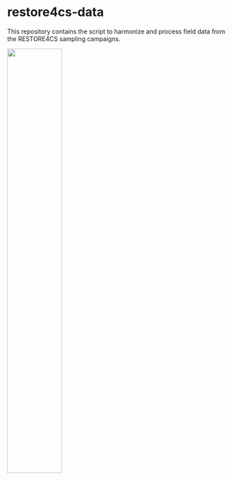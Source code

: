 # restore4cs-data
This repository contains the script to harmonize and process field data from the RESTORE4CS sampling campaigns.


<img src="https://github.com/camilleminaudo/restore4cs-scripts/blob/main/RESTORE4Cs_LOGO_DEF.jpg" width=50% height=50%>
